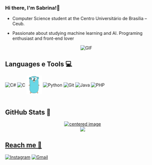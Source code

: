 ###  Hi there, I'm Sabrina!🍓
- Computer Science student at the Centro Universitário de Brasília – Ceub.
- Passionate about studying machine learning and AI. Programing enthusiast and front-end lover

  <p align="center">
  <img src="https://i.pinimg.com/originals/93/08/1e/93081e266f7f0b20778d2736978b2e84.gif" alt="GIF" width="400">

## Languages e Tools 💻
<div style="display: inline_block">
<img align="center" alt="C#" height="60" width="50" src=https://icongr.am/devicon/csharp-original.svg?size=128&color=currentColor>
<img align="center" alt="C" height="60" width="50" src=https://icongr.am/devicon/c-original.svg?size=128&color=currentColor>
<img align="center" alt="Go" height="60" width="50" src="https://raw.githubusercontent.com/devicons/devicon/master/icons/go/go-original.svg">
<img align="center" alt="Python" height="60" width="50" src="https://cdn.jsdelivr.net/gh/devicons/devicon@latest/icons/python/python-original.svg">
 <img align="center" alt="Git" height="60" width="50" src="https://www.vectorlogo.zone/logos/git-scm/git-scm-icon.svg">
<img align="center" alt="Java" height="60" width="50" src=https://icongr.am/devicon/java-original.svg?size=128&color=currentColor>
<img align="center" alt="PHP" height="60" width="50" src="https://cdn.jsdelivr.net/gh/devicons/devicon@latest/icons/php/php-original.svg" />


          

</div>
<br/> 

## GitHub Stats 💫
<div>
  <a href="https://github.com/LittleSabs">
  <center>
    <img height="120em" src="https://github-readme-stats.vercel.app/api?username=LittleSabs&show_icons=true&theme=radical&include_all_commits=true&count_private=true" alt="centered image">
  </center>
  <center>  
    <img height="120em" src="https://github-readme-stats.vercel.app/api/top-langs/?username=LittleSabs&layout=compact&langs_count=7&theme=radical"/> 
  </center>
</div>

## Reach me 💌
[![Instagram](https://img.shields.io/badge/Instagram-E4405F?style=for-the-badge&logo=instagram&logoColor=white)](https://www.instagram.com/sabrinavianna__/) 
[![Gmail](https://img.shields.io/badge/-sabrina.vianna2005@gmail.com-D14836?style=for-the-badge&logo=gmail&logoColor=white&link=mailto:sabrina.vianna2005@gmail.com)](mailto:sabrina.vianna2005@gmail.com)

  
